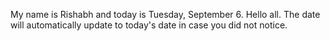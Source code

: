 My name is Rishabh and today is Tuesday, September 6. Hello all. The date will automatically update to today's date in case you did not notice.
